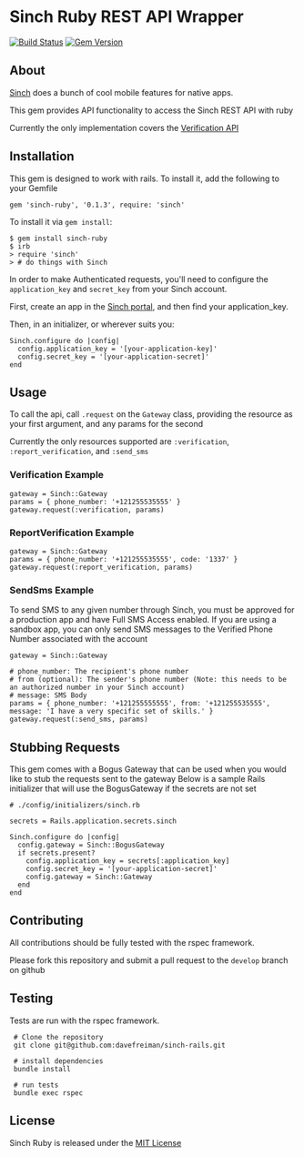 # Sinch Ruby REST API Wrapper #
[![Build Status](https://travis-ci.org/davefreiman/sinch-ruby.svg?branch=master)](https://travis-ci.org/davefreiman/sinch-ruby)
[![Gem Version](https://badge.fury.io/rb/sinch-ruby.svg)](https://badge.fury.io/rb/sinch-ruby)

## About ## 

[Sinch](https://www.sinch.com/) does a bunch of cool mobile features for native apps.

This gem provides API functionality to access the Sinch REST API with ruby

Currently the only implementation covers the [Verification API](https://www.sinch.com/docs/verification/)

## Installation ##

This gem is designed to work with rails. To install it, add the following to your Gemfile

    gem 'sinch-ruby', '0.1.3', require: 'sinch'
    
To install it via `gem install`:

    $ gem install sinch-ruby
    $ irb
    > require 'sinch'
    > # do things with Sinch
    
In order to make Authenticated requests, you'll need to configure the `application_key` and `secret_key`
from your Sinch account.

First, create an app in the [Sinch portal](https://portal.sinch.com), and then find your application_key.

Then, in an initializer, or wherever suits you:

    Sinch.configure do |config|
      config.application_key = '[your-application-key]'
      config.secret_key = '[your-application-secret]'
    end

## Usage ##

To call the api, call `.request` on the `Gateway` class, providing the resource as your first argument, and any params for the second

Currently the only resources supported are `:verification`, `:report_verification`, and `:send_sms`

### Verification Example ###

    gateway = Sinch::Gateway
    params = { phone_number: '+121255535555' }
    gateway.request(:verification, params) 

### ReportVerification Example ###

    gateway = Sinch::Gateway
    params = { phone_number: '+121255535555', code: '1337' }
    gateway.request(:report_verification, params) 

### SendSms Example ###

To send SMS to any given number through Sinch, you must be approved for a production app and have Full SMS Access enabled.
If you are using a sandbox app, you can only send SMS messages to the Verified Phone Number associated with the account 

    gateway = Sinch::Gateway
    
    # phone_number: The recipient's phone number
    # from (optional): The sender's phone number (Note: this needs to be an authorized number in your Sinch account)
    # message: SMS Body
    params = { phone_number: '+121255555555', from: '+121255535555', message: 'I have a very specific set of skills.' }
    gateway.request(:send_sms, params) 

## Stubbing Requests ##

This gem comes with a Bogus Gateway that can be used when you would like to stub the requests sent to the gateway
Below is a sample Rails initializer that will use the BogusGateway if the secrets are not set

    # ./config/initializers/sinch.rb
    
    secrets = Rails.application.secrets.sinch
    
    Sinch.configure do |config|
      config.gateway = Sinch::BogusGateway
      if secrets.present?
        config.application_key = secrets[:application_key]
        config.secret_key = '[your-application-secret]'
        config.gateway = Sinch::Gateway
      end
    end

## Contributing ##

All contributions should be fully tested with the rspec framework.

Please fork this repository and submit a pull request to the `develop` branch on github

## Testing ##

Tests are run with the rspec framework.

     # Clone the repository
     git clone git@github.com:davefreiman/sinch-rails.git
     
     # install dependencies
     bundle install
     
     # run tests
     bundle exec rspec

## License ##

Sinch Ruby is released under the [MIT License](https://opensource.org/licenses/MIT)
